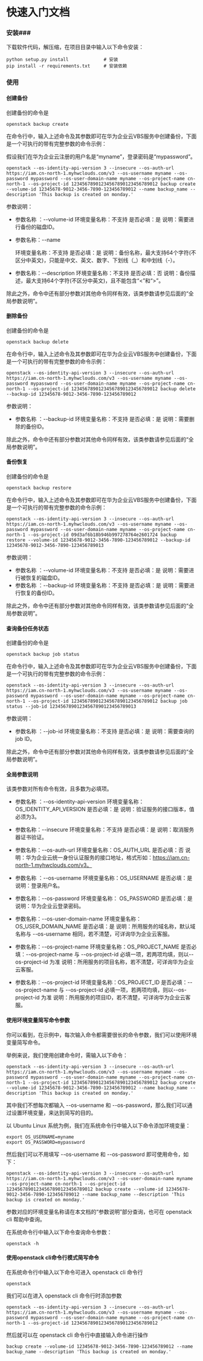# 快速入门文档



### 安装###

下载软件代码，解压缩，在项目目录中输入以下命令安装：

```
python setup.py install          	# 安装
pip install -r requirements.txt  	# 安装依赖
```



### 使用

#### 创建备份

创建备份的命令是

```
openstack backup create
```

在命令行中，输入上述命令及其参数即可在华为企业云VBS服务中创建备份，下面是一个可执行的带有完整参数的命令示例：

假设我们在华为企业云注册的用户名是“myname”，登录密码是“mypassword”。

```
openstack --os-identity-api-version 3 --insecure --os-auth-url https://iam.cn-north-1.myhwclouds.com/v3 --os-username myname --os-password mypassword --os-user-domain-name myname --os-project-name cn-north-1 --os-project-id 12345678901234567890123456789012 backup create --volume-id 12345678-9012-3456-7890-123456789012 --name backup_name --description 'This backup is created on monday.'
```

参数说明：


* 参数名称 ：--volume-id
  环境变量名称：不支持
  是否必填：是
  说明：需要进行备份的磁盘ID。

* 参数名称：--name

  环境变量名称：不支持
  是否必填：是
  说明：备份名称，最大支持64个字符(不区分中英文)，只能是中文、英文、数字、下划线（_）和中划线（-）。



* 参数名称：--description
  环境变量名称：不支持
  是否必填：否
  说明：备份描述，最大支持64个字符(不区分中英文)，且不能包含“<”和“>”。

除此之外，命令中还有部分参数对其他命令同样有效，该类参数请参见后面的“全局参数说明”。




#### 删除备份

创建备份的命令是

```
openstack backup delete
```

在命令行中，输入上述命令及其参数即可在华为企业云VBS服务中创建备份，下面是一个可执行的带有完整参数的命令示例：

```
openstack --os-identity-api-version 3 --insecure --os-auth-url https://iam.cn-north-1.myhwclouds.com/v3 --os-username myname --os-password mypassword --os-user-domain-name myname --os-project-name cn-north-1 --os-project-id 12345678901234567890123456789012 backup delete --backup-id 12345678-9012-3456-7890-123456789012
```

参数说明：

- 参数名称 ：--backup-id
  环境变量名称：不支持
  是否必填：是
  说明：需要删除的备份ID。

除此之外，命令中还有部分参数对其他命令同样有效，该类参数请参见后面的“全局参数说明”。



#### 备份恢复

创建备份的命令是

```
openstack backup restore
```

在命令行中，输入上述命令及其参数即可在华为企业云VBS服务中创建备份，下面是一个可执行的带有完整参数的命令示例：

```
openstack --os-identity-api-version 3 --insecure --os-auth-url https://iam.cn-north-1.myhwclouds.com/v3 --os-username myname --os-password mypassword --os-user-domain-name myname --os-project-name cn-north-1 --os-project-id 09d3af6b18b946b997278764e2601724 backup restore --volume-id 12345678-9012-3456-7890-123456789012 --backup-id 12345678-9012-3456-7890-123456789013
```

参数说明：

- 参数名称 ：--volume-id
  环境变量名称：不支持
  是否必填：是
  说明：需要进行被恢复的磁盘ID。
- 参数名称 ：--backup-id
  环境变量名称：不支持
  是否必填：是
  说明：需要进行恢复的备份ID。

除此之外，命令中还有部分参数对其他命令同样有效，该类参数请参见后面的“全局参数说明”。



#### 查询备份任务状态

创建备份的命令是

```
openstack backup job status
```

在命令行中，输入上述命令及其参数即可在华为企业云VBS服务中创建备份，下面是一个可执行的带有完整参数的命令示例：

```
openstack --os-identity-api-version 3 --insecure --os-auth-url https://iam.cn-north-1.myhwclouds.com/v3 --os-username myname --os-password mypassword --os-user-domain-name myname --os-project-name cn-north-1 --os-project-id 12345678901234567890123456789012 backup job status --job-id 12345678901234567890123456789013
```

参数说明：

- 参数名称 ：--job-id
  环境变量名称：不支持
  是否必填：是
  说明：需要查询的job ID。

除此之外，命令中还有部分参数对其他命令同样有效，该类参数请参见后面的“全局参数说明”。



#### 全局参数说明

该类参数对所有命令有效，且多数为必填项。

- 参数名称 ：--os-identity-api-version
  环境变量名称：OS_IDENTITY_API_VERSION
  是否必填：是
  说明：验证服务的接口版本，值必须为3。

- 参数名称：--insecure
  环境变量名称：不支持
  是否必填：是
  说明：取消服务器证书验证。


- 参数名称：--os-auth-url
  环境变量名称：OS_AUTH_URL
  是否必填：否
  说明：华为企业云统一身份认证服务的接口地址，格式形如：https://iam.cn-north-1.myhwclouds.com/v3。

- 参数名称 ：--os-username
  环境变量名称：OS_USERNAME
  是否必填：是
  说明：登录用户名。

- 参数名称：--os-password
  环境变量名称： OS_PASSWORD
  是否必填：是
  说明：华为企业云登录密码。

- 参数名称：--os-user-domain-name
  环境变量名称：OS_USER_DOMAIN_NAME
  是否必填：是
  说明：所用服务的域名称，默认域名称与 --os-username 相同，若不清楚，可详询华为企业云客服。

- 参数名称：--os-project-name
  环境变量名称：OS_PROJECT_NAME
  是否必填：--os-project-name 与 --os-project-id 必填一项，若两项均填，则以--os-project-id 为准
  说明：所用服务的项目名称，若不清楚，可详询华为企业云客服。

- 参数名称：--os-project-id
  环境变量名称：OS_PROJECT_ID
  是否必填：--os-project-name 与 --os-project-id 必填一项，若两项均填，则以--os-project-id 为准
  说明：所用服务的项目ID，若不清楚，可详询华为企业云客服。




#### 使用环境变量简写命令参数

你可以看到，在示例中，每次输入命令都需要很长的命令参数，我们可以使用环境变量简写命令。

举例来说，我们使用创建命令时，需输入以下命令：

```
openstack --os-identity-api-version 3 --insecure --os-auth-url https://iam.cn-north-1.myhwclouds.com/v3 --os-username myname --os-password mypassword --os-user-domain-name myname --os-project-name cn-north-1 --os-project-id 12345678901234567890123456789012 backup create --volume-id 12345678-9012-3456-7890-123456789012 --name backup_name --description 'This backup is created on monday.'
```

其中我们不想每次都输入 --os-username 和 --os-password，那么我们可以通过设置环境变量，来达到简写的目的。

以 Ubuntu Linux 系统为例，我们在系统命令行中输入以下命令添加环境变量：

```
export OS_USERNAME=myname
export OS_PASSWORD=mypassword
```

然后我们可以不用填写 --os-username 和 --os-password 即可使用命令，如下：

```
openstack --os-identity-api-version 3 --insecure --os-auth-url https://iam.cn-north-1.myhwclouds.com/v3 --os-user-domain-name myname --os-project-name cn-north-1 --os-project-id 12345678901234567890123456789012 backup create --volume-id 12345678-9012-3456-7890-123456789012 --name backup_name --description 'This backup is created on monday.'
```

参数对应的环境变量名称请在本文档的“参数说明”部分查询，也可在 openstack cli 帮助中查询。

在系统命令行中输入以下命令查询命令参数：

```
openstack -h
```



#### 使用openstack cli命令行模式简写命令

在系统命令行中输入以下命令可进入 openstack cli 命令行

```
openstack
```

我们可以在进入 openstack cli 命令行时添加参数

```
openstack --os-identity-api-version 3 --insecure --os-auth-url https://iam.cn-north-1.myhwclouds.com/v3 --os-username myname --os-password mypassword --os-user-domain-name myname --os-project-name cn-north-1 --os-project-id 12345678901234567890123456789012
```

然后就可以在 openstack cli 命令行中直接输入命令进行操作

```
backup create --volume-id 12345678-9012-3456-7890-123456789012 --name backup_name --description 'This backup is created on monday.'
```

